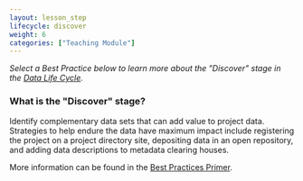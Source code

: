 ```yaml
---
layout: lesson_step
lifecycle: discover
weight: 6
categories: ["Teaching Module"]
---
```


*Select a Best Practice below to learn more about the "Discover" stage in the <a href="https://www.dataone.org/data-life-cycle" target="_blank">Data Life Cycle</a>.*

### What is the "Discover" stage?

Identify complementary data sets that can add value to project data. Strategies to help endure the data have maximum impact include registering the project on a project directory site, depositing data in an open repository, and adding data descriptions to metadata clearing houses.

More information can be found in the <a href="https://www.dataone.org/sites/all/documents/DataONE_BP_Primer_020212.pdf" target="_blank">Best Practices Primer</a>.

